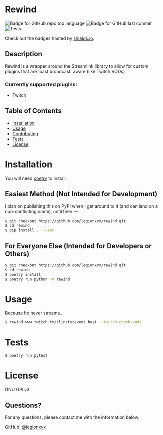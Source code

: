 # Rewind

![Badge for GitHub repo top language](https://img.shields.io/github/languages/top/legionxvx/rewind?style=flat&logo=appveyor) 
![Badge for GitHub last commit](https://img.shields.io/github/last-commit/legionxvx/rewind?style=flat&logo=appveyor)
![Tests](https://github.com/legionxvx/rewind/actions/workflows/test.yaml/badge.svg)

Check out the badges hosted by [shields.io](https://shields.io/).


## Description 
Rewind is a wrapper around the Streamlink library to allow for custom plugins 
that are 'past broadcast' aware (like Twitch VODs)

### Currently supported plugins:
- Twitch

## Table of Contents
* [Installation](#installation)
* [Usage](#usage)
* [Contributing](#contributing)
* [Tests](#tests)
* [License](#license)

# Installation

You will need [poetry](https://python-poetry.org/) to install.

## Easiest Method (Not Intended for Development)
I plan on publishing this on PyPI when I get around to it (and can land on a 
non-conflicting name), until then —
```bash
$ git checkout https://github.com/legionxvx/rewind.git
$ cd rewind
$ pip install . --user
```

## For Everyone Else (Intended for Developers or Others)
```bash
$ git checkout https://github.com/legionxvx/rewind.git
$ cd rewind
$ poetry install
$ poetry run python -m rewind
```

# Usage
Because he never streams...
```bash
$ rewind www.twitch.tv/clinststevens best --twitch-check-vods
```

# Tests
```bash
$ poetry run pytest
```

# License
GNU GPLv3

## Questions?
For any questions, please contact me with the information below:

GitHub: [@legionxvx](https://api.github.com/users/legionxvx)